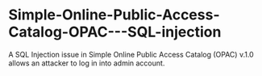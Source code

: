 # Simple-Online-Public-Access-Catalog-OPAC---SQL-injection
A SQL Injection issue in Simple Online Public Access Catalog (OPAC) v.1.0 allows an attacker to log in into admin account. 
